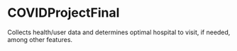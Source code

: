 # COVIDProjectFinal
Collects health/user data and determines optimal hospital to visit, if needed, among other features.
